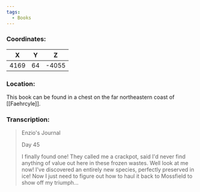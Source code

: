 ```yaml
---
tags:
  - Books
---
```


### Coordinates:
| **X** | **Y**| **Z** |
|:-----:|:----:|:-----:|
|4169  |64   |-4055  |

### Location:
This book can be found in a chest on the far northeastern coast of [[Faehrcyle]].

### Transcription:
> Enzio's Journal
>
> Day 45
>
> I finally found one! They called me a crackpot, said I'd never find anything of value out here in these frozen wastes. Well look at me now! I've discovered an entirely new species, perfectly preserved in ice! Now I just need to figure out how to haul it back to Mossfield to show off my triumph…

